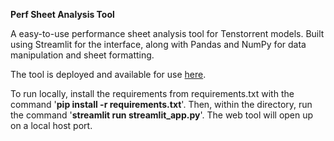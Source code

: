 **Perf Sheet Analysis Tool**

A easy-to-use performance sheet analysis tool for Tenstorrent models. Built using Streamlit for the interface, along with Pandas and NumPy for data manipulation and sheet formatting.

The tool is deployed and available for use <a href="https://perfsheet.streamlit.app" target="_blank">here</a>.

To run locally, install the requirements from requirements.txt with the command '**pip install -r requirements.txt**'. Then, within the directory, run the command '**streamlit run streamlit_app.py**'. The web tool will open up on a local host port.